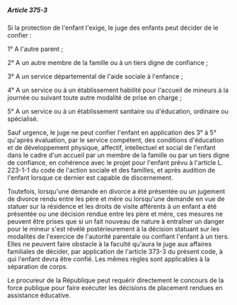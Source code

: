##### Article 375-3

Si la protection de l'enfant l'exige, le juge des enfants peut décider de le confier :

1° A l'autre parent ;

2° A un autre membre de la famille ou à un tiers digne de confiance ;

3° A un service départemental de l'aide sociale à l'enfance ;

4° A un service ou à un établissement habilité pour l'accueil de mineurs à la journée ou suivant toute autre modalité de prise en charge ;

5° A un service ou à un établissement sanitaire ou d'éducation, ordinaire ou spécialisé.

Sauf urgence, le juge ne peut confier l'enfant en application des 3° à 5° qu'après évaluation, par le service compétent, des conditions d'éducation et de développement physique, affectif, intellectuel et social de l'enfant dans le cadre d'un accueil par un membre de la famille ou par un tiers digne de confiance, en cohérence avec le projet pour l'enfant prévu à l'article L. 223-1-1 du code de l'action sociale et des familles, et après audition de l'enfant lorsque ce dernier est capable de discernement.

Toutefois, lorsqu'une demande en divorce a été présentée ou un jugement de divorce rendu entre les père et mère ou lorsqu'une demande en vue de statuer sur la résidence et les droits de visite afférents à un enfant a été présentée ou une décision rendue entre les père et mère, ces mesures ne peuvent être prises que si un fait nouveau de nature à entraîner un danger pour le mineur s'est révélé postérieurement à la décision statuant sur les modalités de l'exercice de l'autorité parentale ou confiant l'enfant à un tiers. Elles ne peuvent faire obstacle à la faculté qu'aura le juge aux affaires familiales de décider, par application de l'article 373-3 du présent code, à qui l'enfant devra être confié. Les mêmes règles sont applicables à la séparation de corps.

Le procureur de la République peut requérir directement le concours de la force publique pour faire exécuter les décisions de placement rendues en assistance éducative.

